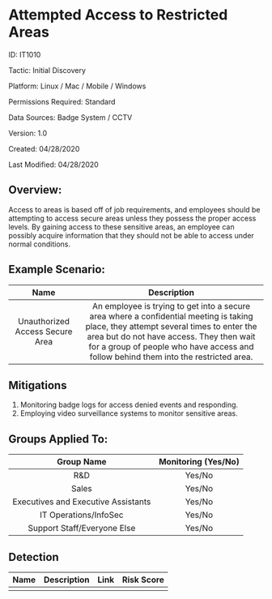 # **Attempted Access to Restricted Areas**

ID: IT1010

Tactic: Initial Discovery

Platform: Linux / Mac / Mobile / Windows

Permissions Required: Standard

Data Sources: Badge System / CCTV

Version: 1.0

Created: 04/28/2020

Last Modified: 04/28/2020


## **Overview:**
Access to areas is based off of job requirements, and employees should be attempting to access secure areas unless they possess the proper access levels. By gaining access to these sensitive areas, an employee can possibly acquire information that they should not be able to access under normal conditions.
## **Example Scenario:**

| Name | Description |
| :---:| :---:|
| Unauthorized Access Secure Area | An employee is trying to get into a secure area where a confidential meeting is taking place, they attempt several times to enter the area but do not have access. They then wait for a group of people who have access and follow behind them into the restricted area. |
  

## **Mitigations**

1. Monitoring badge logs for access denied events and responding. 
2. Employing video surveillance systems to monitor sensitive areas.



## **Groups Applied To:**
| Group Name | Monitoring (Yes/No) |
| :---: | :---:|
| R&D	| Yes/No |
| Sales | Yes/No |
| Executives and Executive Assistants |	Yes/No |
| IT Operations/InfoSec	| Yes/No |
|Support Staff/Everyone Else | Yes/No|

## **Detection**
| Name | Description | Link | Risk Score |
| :---: | :---:|:---: | :---:|
|  | | | |  





